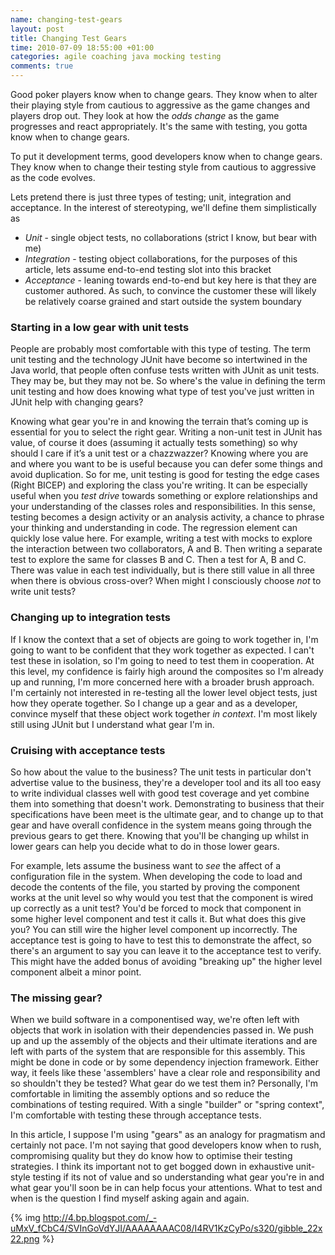 ```yaml
---
name: changing-test-gears
layout: post
title: Changing Test Gears
time: 2010-07-09 18:55:00 +01:00
categories: agile coaching java mocking testing
comments: true
---
```


Good poker players know when to change gears. They know when to alter their playing style from cautious to aggressive as the game changes and players drop out. They look at how the _odds change_ as the game progresses and react appropriately. It's the same with testing, you gotta know when to change gears.
  
To put it development terms, good developers know when to change gears. They
know when to change their testing style from cautious to aggressive as the
code evolves.

Lets pretend there is just three types of testing; unit, integration and
acceptance. In the interest of stereotyping, we'll define them simplistically
as

  * _Unit_ - single object tests, no collaborations (strict I know, but bear with me)
  * _Integration_ - testing object collaborations, for the purposes of this article, lets assume end-to-end testing slot into this bracket
  * _Acceptance_ - leaning towards end-to-end but key here is that they are customer authored. As such, to convince the customer these will likely be relatively coarse grained and start outside the system boundary

<!-- more -->

### Starting in a low gear with unit tests

  
People are probably most comfortable with this type of testing. The term unit
testing and the technology JUnit have become so intertwined in the Java world,
that people often confuse tests written with JUnit as unit tests. They may be,
but they may not be. So where's the value in defining the term unit testing
and how does knowing what type of test you've just written in JUnit help with
changing gears?

  
Knowing what gear you're in and knowing the terrain that’s coming up is
essential for you to select the right gear. Writing a non-unit test in JUnit
has value, of course it does (assuming it actually tests something) so why
should I care if it’s a unit test or a chazzwazzer? Knowing where you are and
where you want to be is useful because you can defer some things and avoid
duplication. So for me, unit testing is good for testing the edge cases (Right
BICEP) and exploring the class you're writing. It can be especially useful
when you _test drive_ towards something or explore relationships and your
understanding of the classes roles and responsibilities. In this sense,
testing becomes a design activity or an analysis activity, a chance to phrase
your thinking and understanding in code. The regression element can quickly
lose value here. For example, writing a test with mocks to explore the
interaction between two collaborators, A and B. Then writing a separate test
to explore the same for classes B and C. Then a test for A, B and C. There was
value in each test individually, but is there still value in all three when
there is obvious cross-over? When might I consciously choose _not_ to write
unit tests?

  

### Changing up to integration tests

  
If I know the context that a set of objects are going to work together in, I'm
going to want to be confident that they work together as expected. I can't
test these in isolation, so I'm going to need to test them in cooperation. At
this level, my confidence is fairly high around the composites so I'm already
up and running, I'm more concerned here with a broader brush approach. I'm
certainly not interested in re-testing all the lower level object tests, just
how they operate together. So I change up a gear and as a developer, convince
myself that these object work together _in context_. I'm most likely still
using JUnit but I understand what gear I'm in.

  

### Cruising with acceptance tests

  
So how about the value to the business? The unit tests in particular don't
advertise value to the business, they're a developer tool and its all too easy
to write individual classes well with good test coverage and yet combine them
into something that doesn't work. Demonstrating to business that their
specifications have been meet is the ultimate gear, and to change up to that
gear and have overall confidence in the system means going through the
previous gears to get there. Knowing that you'll be changing up whilst in
lower gears can help you decide what to do in those lower gears.

  
For example, lets assume the business want to _see_ the affect of a
configuration file in the system. When developing the code to load and decode
the contents of the file, you started by proving the component works at the
unit level so why would you test that the component is wired up correctly as a
unit test? You'd be forced to mock that component in some higher level
component and test it calls it. But what does this give you? You can still
wire the higher level component up incorrectly. The acceptance test is going
to have to test this to demonstrate the affect, so there's an argument to say
you can leave it to the acceptance test to verify. This might have the added
bonus of avoiding "breaking up" the higher level component albeit a minor
point.

  

### The missing gear?

  
When we build software in a componentised way, we're often left with objects
that work in isolation with their dependencies passed in. We push up and up
the assembly of the objects and their ultimate iterations and are left with
parts of the system that are responsible for this assembly. This might be
done in code or by some dependency injection framework. Either way,
it feels like these 'assemblers' have a clear role
and responsibility and so shouldn't they be tested? What gear do we test them
in? Personally, I'm comfortable in limiting the assembly options and so reduce
the combinations of testing required. With a single "builder" or "spring
context", I'm comfortable with testing these through acceptance tests.

  
In this article, I suppose I'm using "gears" as an analogy for pragmatism and
certainly not pace. I'm not saying that good developers know when to rush,
compromising quality but they do know how to optimise their testing
strategies. I think its important not to get bogged down in exhaustive unit-
style testing if its not of value and so understanding what gear you're in and
what gear you'll soon be in can help focus your attentions. What to test and
when is the question I find myself asking again and again.

  

{% img http://4.bp.blogspot.com/_-uMxV_fCbC4/SVInGoVdYJI/AAAAAAAAC08/I4RV1KzCyPo/s320/gibble_22x22.png %}


